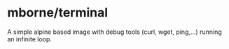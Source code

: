 # mborne/terminal

A simple alpine based image with debug tools (curl, wget, ping,...) running an infinite loop.



